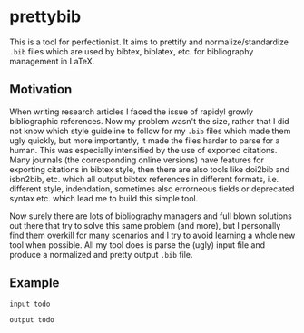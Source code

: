 # prettybib
This is a tool for perfectionist. It aims to prettify and normalize/standardize `.bib` files which are used by bibtex, biblatex, etc. for bibliography management in LaTeX.

## Motivation
When writing research articles I faced the issue of rapidyl growly bibliographic references. Now my problem wasn't the size, rather that I did not know which style guideline to follow for my `.bib` files which made them ugly quickly, but more importantly, it made the files harder to parse for a human. This was especially intensified by the use of exported citations. Many journals (the corresponding online versions) have features for exporting citations in bibtex style, then there are also tools like doi2bib and isbn2bib, etc. which all output bibtex references in different formats, i.e. different style, indendation, sometimes also errorneous fields or deprecated syntax etc. which lead me to build this simple tool. 

Now surely there are lots of bibliography managers and full blown solutions out there that try to solve this same problem (and more), but I personally find them overkill for many scenarios and I try to avoid learning a whole new tool when possible. All my tool does is parse the (ugly) input file and produce a normalized and pretty output `.bib` file.

## Example
```
input todo
```

```
output todo
```
